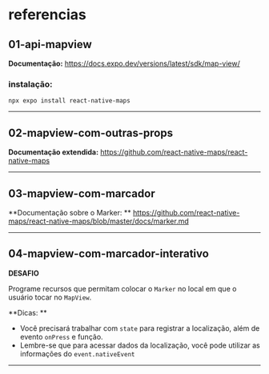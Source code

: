 # referencias

## 01-api-mapview

**Documentação:** https://docs.expo.dev/versions/latest/sdk/map-view/

### instalação:

`npx expo install react-native-maps`

---

## 02-mapview-com-outras-props

**Documentação extendida:** https://github.com/react-native-maps/react-native-maps

---

## 03-mapview-com-marcador

**Documentação sobre o Marker: ** https://github.com/react-native-maps/react-native-maps/blob/master/docs/marker.md

---

## 04-mapview-com-marcador-interativo

**DESAFIO**

Programe recursos que permitam colocar o `Marker` no local em que o usuário tocar no `MapView`.

**Dicas: **

- Você precisará trabalhar com `state` para registrar a localização, além de evento `onPress` e função.
- Lembre-se que para acessar dados da localização, você pode utilizar as informações do `event.nativeEvent`

---
